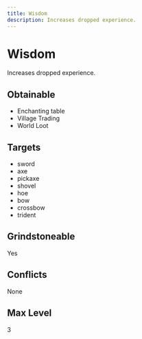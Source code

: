 ```yaml
---
title: Wisdom
description: Increases dropped experience.
---
```

# Wisdom
Increases dropped experience.
## Obtainable
- Enchanting table
- Village Trading
- World Loot
## Targets
- sword
 - axe
 - pickaxe
 - shovel
 - hoe
 - bow
 - crossbow
 - trident
## Grindstoneable
Yes
## Conflicts
None
## Max Level
3
